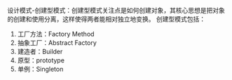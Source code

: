 设计模式-创建型模式：创建型模式关注点是如何创建对象，其核心思想是把对象的创建和使用分离，这样使得两者能相对独立地变换。
创建型模式包括：
1. 工厂方法：Factory Method
2. 抽象工厂：Abstract Factory
3. 建造者：Builder
4. 原型：prototype
5. 单例：Singleton